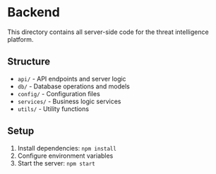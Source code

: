 # Backend

This directory contains all server-side code for the threat intelligence platform.

## Structure

- `api/` - API endpoints and server logic
- `db/` - Database operations and models
- `config/` - Configuration files
- `services/` - Business logic services
- `utils/` - Utility functions

## Setup

1. Install dependencies: `npm install`
2. Configure environment variables
3. Start the server: `npm start`
